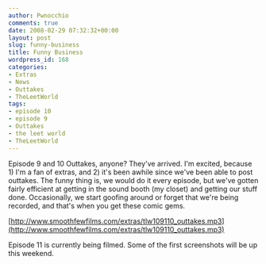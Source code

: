 ```yaml
---
author: Pwnocchio
comments: true
date: 2008-02-29 07:32:32+00:00
layout: post
slug: funny-business
title: Funny Business
wordpress_id: 168
categories:
- Extras
- News
- Outtakes
- TheLeetWorld
tags:
- episode 10
- episode 9
- Outtakes
- the leet world
- TheLeetWorld
---
```


Episode 9 and 10 Outtakes, anyone? They've arrived. I'm excited, because 1) I'm a fan of extras, and 2) it's been awhile since we've been able to post outtakes. The funny thing is, we would do it every episode, but we've gotten fairly efficient at getting in the sound booth (my closet) and getting our stuff done. Occasionally, we start goofing around or forget that we're being recorded, and that's when you get these comic gems.

[http://www.smoothfewfilms.com/extras/tlw109110_outtakes.mp3](http://www.smoothfewfilms.com/extras/tlw109110_outtakes.mp3)

Episode 11 is currently being filmed. Some of the first screenshots will be up this weekend.
